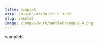 ```yaml
---
title: sample6
date: 2024-06-03T08:21:51.153Z
slug: sample6
image: /images/work/sample6/sample_4.png
---
```

sample6